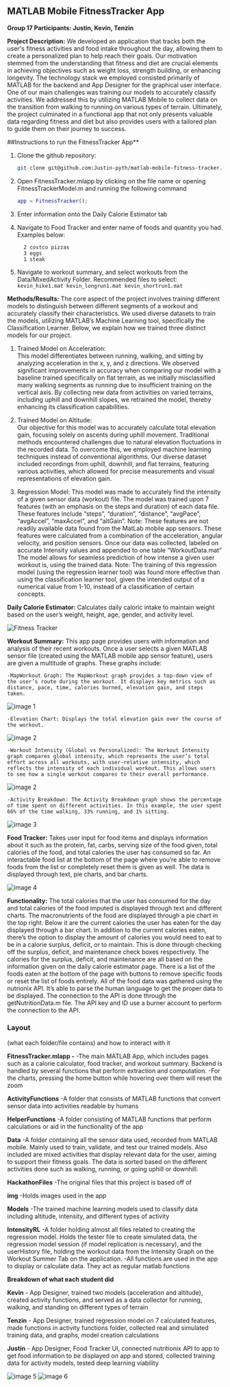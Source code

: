 ## MATLAB Mobile FitnessTracker App

**Group 17 Participants: Justin, Kevin, Tenzin**


**Project Description:**
We developed an application that tracks both the user's fitness activities and food intake throughout the day, allowing them to create a personalized plan to help reach their goals. Our motivation stemmed from the understanding that fitness and diet are crucial elements in achieving objectives such as weight loss, strength building, or enhancing longevity. The technology stack we employed consisted primarily of MATLAB for the backend and App Designer for the graphical user interface. One of our main challenges was training our models to accurately classify activities. We addressed this by utilizing MATLAB Mobile to collect data on the transition from walking to running on various types of terrain. Ultimately, the project culminated in a functional app that not only presents valuable data regarding fitness and diet but also provides users with a tailored plan to guide them on their journey to success.

##Instructions to run the FitnessTracker App**

1. Clone the github repository:
    ```bash
    git clone git@github.com:Justin-pyth/matlab-mobile-fitness-tracker.git
    ```

2. Open FitnessTracker.mlapp
    by clicking on the file name 
    or 
    opening FitnessTrackerModel.m and running the following command
    ```matlab
    app = FitnessTracker();
    ```

3. Enter information onto the Daily Calorie Estimator tab

4. Navigate to Food Tracker and enter name of foods and quantity you had. Examples below:
      ```
        2 costco pizzas
        3 eggs
        1 steak
      ```

5. Navigate to workout summary, and select workouts from the Data/MixedActivity Folder.
       Recommended files to select:
        ```
        kevin_hike1.mat
        kevin_longrun1.mat
        kevin_shortrun1.mat
       ```

**Methods/Results:**
The core aspect of the project involves training different models to distinguish between different segments of a workout and accurately classify their characteristics. We used diverse datasets to train the models, utilizing MATLAB’s Machine Learning tool, specifically the Classification Learner. Below, we explain how we trained three distinct models for our project.

1. Trained Model on Acceleration:  
This model differentiates between running, walking, and sitting by analyzing acceleration in the x, y, and z directions. We observed significant improvements in accuracy when comparing our model with a baseline trained specifically on flat terrain, as we initially misclassified many walking segments as running due to insufficient training on the vertical axis. By collecting new data from activities on varied terrains, including uphill and downhill slopes, we retrained the model, thereby enhancing its classification capabilities.

2. Trained Model on Altitude:  
Our objective for this model was to accurately calculate total elevation gain, focusing solely on ascents during uphill movement. Traditional methods encountered challenges due to natural elevation fluctuations in the recorded data. To overcome this, we employed machine learning techniques instead of conventional algorithms. Our diverse dataset included recordings from uphill, downhill, and flat terrains, featuring various activities, which allowed for precise measurements and visual representations of elevation gain.

3. Regression Model:
	This model was made to accurately find the intensity of a given sensor data (workout) file. The model was trained upon 7 features (with an emphasis on the steps and duration) of each data file. These features include “steps”, “duration”, “distance”, “avgPace”, “avgAccel”, “maxAccel”, and “altGain”. Note: These features are not readily available data found from the MatLab mobile app sensors. These features were calculated from a combination of the acceleration, angular velocity, and position sensors. Once our data was collected, labeled on accurate Intensity values and appended to one table “WorkoutData.mat” The model allows for seamless prediction of how intense a given user workout is, using the trained data. Note: The training of this regression model (using the regression learner tool) was found more effective than using the classification learner tool, given the intended output of a numerical value from 1-10, instead of a classification of certain concepts.

**Daily Calorie Estimator:**
Calculates daily caloric intake to maintain weight based on the user’s weight, height, age, gender, and activity level.

![Fitness Tracker](img/fitness_tracker.png)

**Workout Summary:** 
	This app page provides users with information and analysis of their recent workouts. Once a user selects a given MATLAB sensor file (created using the MATLAB mobile app sensor feature), users are given a multitude of graphs. These graphs include:
	
 	-MapWorkout Graph: The MapWorkout graph provides a top-down view of the user’s route during the workout. It displays key metrics such as distance, pace, time, calories burned, elevation gain, and steps taken.

![image 1](img/map1.png)

	-Elevation Chart: Displays the total elevation gain over the course of the workout.   

![image 2](img/elevation.png)
 
	-Workout Intensity (Global vs Personalized): The Workout Intensity graph compares global intensity, which represents the user’s total effort across all workouts, with user-relative intensity, which reflects the intensity of each individual workout. This allows users to see how a single workout compares to their overall performance.

![image 2](img/intensity.png)
 
	-Activity Breakdown: The Activity Breakdown graph shows the percentage of time spent on different activities. In this example, the user spent 66% of the time walking, 33% running, and 1% sitting.

![image 3](img/activity_breakdown.png)

**Food Tracker:**
Takes user input for food items and displays information about it such as the protein, fat, carbs, serving size of the food given, total calories of the food, and total calories the user has consumed so far. An interactable food list at the bottom of the page where you’re able to remove foods from the list or completely reset them is given as well. The data is displayed through text, pie charts, and bar charts.

![image 4](img/foodtracker.png)

**Functionality:** 
The total calories that the user has consumed for the day and total calories of the food imputed is displayed through text and different charts. The macronutrients of the food are displayed through a pie chart in the top right. Below it are the current calories the user has eaten for the day displayed through a bar chart. In addition to the current calories eaten, there’s the option to display the amount of calories you would need to eat to be in a calorie surplus, deficit, or to maintain. This is done through checking off the surplus, deficit, and maintenance check boxes respectively. The calories for the surplus, deficit, and maintenance are all based on the information given on the daily calorie estimator page. There is a list of the foods eaten at the bottom of the page with buttons to remove specific foods or reset the list of foods entirely. All of the food data was gathered using the nutrionix API. It’s able to parse the human language to get the proper data to be displayed. The connection to the API is done through the getNutritionData.m file. The API key and ID use a burner account to perform the connection to the API.


### Layout
(what each folder/file contains) and how to interact with it

**FitnessTracker.mlapp -**
-The main MATLAB App, which includes pages such as a calorie calculator, food tracker, and workout summary. Backend is handled by several functions that perform extraction and computation.
-For the charts, pressing the home button while hovering over them will reset the zoom 

**ActivityFunctions**
-A folder that consists of MATLAB functions that convert sensor data into activities readable by humans

**HelperFunctions**
-A folder consisting of MATLAB functions that perform calculations or aid in the functionality of the app

**Data** 
-A folder containing all the sensor data used, recorded from MATLAB mobile. Mainly used to train, validate, and test our trained models. Also included are mixed activities that display relevant data for the user, aiming to support their fitness goals. The data is sorted based on the different activities done such as walking, running, or going uphill or downhill.

**HackathonFiles**
-The original files that this project is based off of

**img**
-Holds images used in the app

**Models**
-The trained machine learning models used to classify data including altitude, intensity, and different types of activity

**IntensityRL**
-A folder holding almost all files related to creating the regression model. Holds the tester file to create simulated data, the regression model session (if model replication is necessary), and the userHistory file, holding the workout data from the Intensity Graph on the Workout Summer Tab on the application.
-All functions are used in the app to display or calculate data. They act as regular matlab functions

**Breakdown of what each student did** 

**Kevin** - App Designer, trained two models (acceleration and altitude), created activity functions, and served as a data collector for running, walking, and standing on different types of terrain

**Tenzin** - App Designer, trained regression model on 7 calculated features, made functions in activity functions folder, collected real and simulated training data, and graphs, model creation calculations

**Justin** - App Designer, Food Tracker UI, connected nutritionix API to app to get food information to be displayed on app and stored, collected training data for activity models, tested deep learning viability

![image 5](img/foodtracker2.png)
![image 6](img/map2.png)
